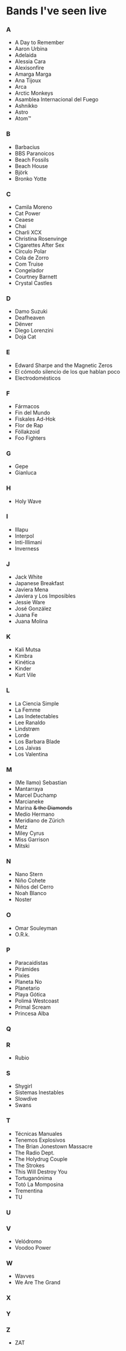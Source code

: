 # Bands I've seen live

### A
- A Day to Remember
- Aaron Urbina
- Adelaida
- Alessia Cara
- Alexisonfire
- Amarga Marga
- Ana Tijoux
- Arca
- Arctic Monkeys
- Asamblea Internacional del Fuego
- Ashnikko
- Astro
- Atom™
### B
- Barbacius
- BBS Paranoicos
- Beach Fossils
- Beach House
- Björk
- Bronko Yotte
### C
- Camila Moreno
- Cat Power
- Ceaese
- Chai
- Charli XCX
- Christina Rosenvinge 
- Cigarettes After Sex
- Círculo Polar
- Cola de Zorro
- Com Truise
- Congelador
- Courtney Barnett
- Crystal Castles
### D
- Damo Suzuki
- Deafheaven
- Dënver
- Diego Lorenzini
- Doja Cat
### E
- Edward Sharpe and the Magnetic Zeros
- El cómodo silencio de los que hablan poco
- Electrodomésticos
### F
- Fármacos
- Fin del Mundo
- Fiskales Ad-Hok
- Flor de Rap
- Föllakzoid
- Foo Fighters
### G
- Gepe
- Gianluca
### H
- Holy Wave
### I
- Illapu
- Interpol
- Inti-Illimani
- Inverness
### J
- Jack White
- Japanese Breakfast
- Javiera Mena
- Javiera y Los Imposibles
- Jessie Ware
- José González
- Juana Fe
- Juana Molina
### K
- Kali Mutsa
- Kimbra
- Kinética
- Kinder
- Kurt Vile
### L
- La Ciencia Simple
- La Femme
- Las Indetectables
- Lee Ranaldo
- Lindstrøm
- Lorde
- Los Barbara Blade
- Los Jaivas
- Los Valentina
### M
- (Me llamo) Sebastian
- Mantarraya
- Marcel Duchamp
- Marcianeke
- Marina ~~& the Diamonds~~
- Medio Hermano
- Meridiano de Zürich
- Metz
- Miley Cyrus
- Miss Garrison
- Mitski
### N
- Nano Stern
- Niño Cohete
- Niños del Cerro
- Noah Blanco
- Noster
### O
- Omar Souleyman
- O.R.k.
### P
- Paracaidistas
- Pirámides
- Pixies
- Planeta No
- Planetario
- Playa Gótica
- Polimá Westcoast
- Primal Scream
- Princesa Alba
### Q
### R
- Rubio
### S
- Shygirl
- Sistemas Inestables
- Slowdive
- Swans
### T
- Técnicas Manuales
- Tenemos Explosivos
- The Brian Jonestown Massacre
- The Radio Dept.
- The Holydrug Couple
- The Strokes
- This Will Destroy You
- Tortuganónima
- Totó La Momposina
- Trementina
- TU
### U
### V
- Velódromo
- Voodoo Power
### W
- Wavves
- We Are The Grand
### X
### Y
### Z
- ZAT
